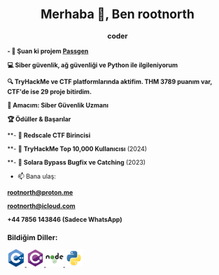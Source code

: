 <h1 align="center">Merhaba 👋, Ben rootnorth</h1>
<h3 align="center">coder</h3>

**- 🔭 Şuan ki projem [Passgen](https://github.com/rootnorth/passgen)**

**💻 Siber güvenlik, ağ güvenliği ve Python ile ilgileniyorum**

**🔍 TryHackMe ve CTF platformlarında aktifim. THM 3789 puanım var, CTF'de ise 29 proje bitirdim.**

**🎯 Amacım: Siber Güvenlik Uzmanı**

**🏆 Ödüller & Başarılar**

**- 🥇 **Redscale CTF Birincisi**

**- 🎯 **TryHackMe Top 10,000 Kullanıcısı** (2024)

**- 🔑 **Solara Bypass Bugfix ve Catching** (2023)

- 📫 Bana ulaş:
  
**rootnorth@proton.me**
  
**rootnorth@icloud.com**

**+44 7856 143846 (Sadece WhatsApp)**


<h3 align="left">Bildiğim Diller:</h3>
<p align="left"> <a href="https://www.w3schools.com/cpp/" target="_blank" rel="noreferrer"> <img src="https://raw.githubusercontent.com/devicons/devicon/master/icons/cplusplus/cplusplus-original.svg" alt="cplusplus" width="40" height="40"/> </a> <a href="https://www.w3schools.com/cs/" target="_blank" rel="noreferrer"> <img src="https://raw.githubusercontent.com/devicons/devicon/master/icons/csharp/csharp-original.svg" alt="csharp" width="40" height="40"/> </a> <a href="https://nodejs.org" target="_blank" rel="noreferrer"> <img src="https://raw.githubusercontent.com/devicons/devicon/master/icons/nodejs/nodejs-original-wordmark.svg" alt="nodejs" width="40" height="40"/> </a> <a href="https://www.python.org" target="_blank" rel="noreferrer"> <img src="https://raw.githubusercontent.com/devicons/devicon/master/icons/python/python-original.svg" alt="python" width="40" height="40"/> </a> </p>
